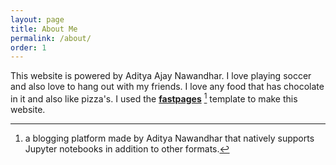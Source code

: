 ```yaml
---
layout: page
title: About Me
permalink: /about/
order: 1
---
```


This website is powered by Aditya Ajay Nawandhar.
I love playing soccer and also love to hang out with my friends.
I love any food that has chocolate in it and also like pizza's.
I used the **[fastpages](https://github.com/fastai/fastpages)** [^1] template to make this website.



[^1]:a blogging platform made by Aditya Nawandhar that natively supports Jupyter notebooks in addition to other formats.
